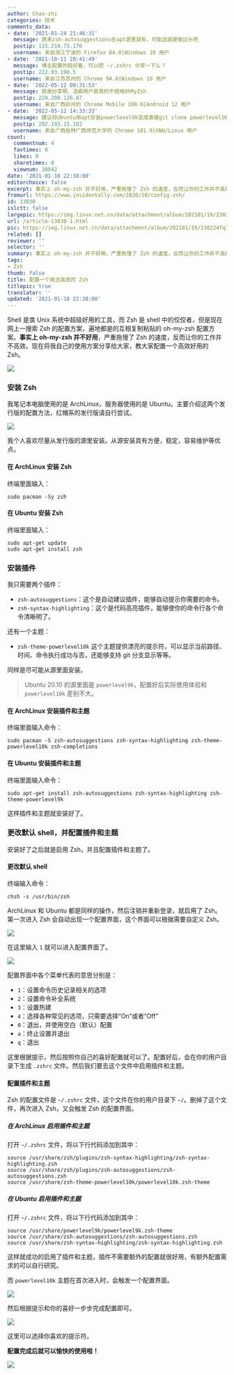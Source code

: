 ```yaml
---
author: Chao-zhi
categories: 技术
comments_data:
- date: '2021-01-24 21:46:31'
  message: 原来zsh-autosuggestions在apt源里就有，可能这就是做过头吧
  postip: 115.214.73.176
  username: 来自浙江宁波的 Firefox 84.0|Windows 10 用户
- date: '2021-10-11 20:41:49'
  message: 博主配置的挺好看，可以把 ~/.zshrc 分享一下么？
  postip: 222.93.190.5
  username: 来自江苏苏州的 Chrome 94.0|Windows 10 用户
- date: '2022-05-12 00:31:53'
  message: 感谢分享啊，洁癖用户是真的不想用OhMyZsh
  postip: 220.200.126.87
  username: 来自广西钦州的 Chrome Mobile 100.0|Android 12 用户
- date: '2022-05-12 14:33:33'
  message: 建议将Ubuntu用apt安装powerlevel9k变成直接git clone powerlevel10k的项目到/usr/share即可
  postip: 202.193.15.102
  username: 来自广西桂林广西师范大学的 Chrome 101.0|GNU/Linux 用户
count:
  commentnum: 4
  favtimes: 0
  likes: 0
  sharetimes: 0
  viewnum: 38842
date: '2021-01-18 22:38:00'
editorchoice: false
excerpt: 事实上 oh-my-zsh 并不好用，严重拖慢了 Zsh 的速度，反而让你的工作并不高效。
fromurl: https://www.insidentally.com/2020/10/config-zsh/
id: 13030
islctt: false
largepic: https://img.linux.net.cn/data/attachment/album/202101/19/230224fq7x7hu3u399r0z3.jpg
url: /article-13030-1.html
pic: https://img.linux.net.cn/data/attachment/album/202101/19/230224fq7x7hu3u399r0z3.jpg.thumb.jpg
related: []
reviewer: ''
selector: ''
summary: 事实上 oh-my-zsh 并不好用，严重拖慢了 Zsh 的速度，反而让你的工作并不高效。
tags:
- Zsh
thumb: false
title: 配置一个简洁高效的 Zsh
titlepic: true
translator: ''
updated: '2021-01-18 22:38:00'
---
```


Shell 是类 Unix 系统中超级好用的工具，而 Zsh 是 shell 中的佼佼者，但是现在网上一搜索 Zsh 的配置方案，遍地都是的互相复制粘贴的 oh-my-zsh 配置方案。**事实上 oh-my-zsh 并不好用**，严重拖慢了 Zsh 的速度，反而让你的工作并不高效。现在将我自己的使用方案分享给大家，教大家配置一个高效好用的 Zsh。


![](https://img.linux.net.cn/data/attachment/album/202101/19/230224fq7x7hu3u399r0z3.jpg)


### 安装 Zsh


我笔记本电脑使用的是 ArchLinux，服务器使用的是 Ubuntu。主要介绍这两个发行版的配置方法，红帽系的发行版请自行尝试。


![](https://img.linux.net.cn/data/attachment/album/202101/18/223906vnc5jh7aacdnaihh.png)


我个人喜欢尽量从发行版的源里安装。从源安装具有方便，稳定，容易维护等优点。


#### 在 ArchLinux 安装 Zsh


终端里面输入：



```
sudo pacman -Sy zsh

```

#### 在 Ubuntu 安装 Zsh


终端里面输入：



```
sudo apt-get update
sudo apt-get install zsh

```

### 安装插件


我只需要两个插件：


* `zsh-autosuggestions`：这个是自动建议插件，能够自动提示你需要的命令。
* `zsh-syntax-highlighting`：这个是代码高亮插件，能够使你的命令行各个命令清晰明了。


还有一个主题：


* `zsh-theme-powerlevel10k` 这个主题提供漂亮的提示符，可以显示当前路径、时间、命令执行成功与否，还能够支持 git 分支显示等等。


同样是尽可能从源里面安装。



> 
> Ubuntu 20.10 的源里面是 `powerlevel9k`，配置好后实际使用体验和 `powerlevel10k` 差别不大。
> 
> 
> 


#### 在 ArchLinux 安装插件和主题


终端里面输入命令：



```
sudo pacman -S zsh-autosuggestions zsh-syntax-highlighting zsh-theme-powerlevel10k zsh-completions

```

#### 在 Ubuntu 安装插件和主题


终端里面输入命令：



```
sudo apt-get install zsh-autosuggestions zsh-syntax-highlighting zsh-theme-powerlevel9k

```

这样插件和主题就安装好了。


### 更改默认 shell，并配置插件和主题


安装好了之后就是启用 Zsh，并且配置插件和主题了。


#### 更改默认 shell


终端输入命令：



```
chsh -s /usr/bin/zsh

```

ArchLinux 和 Ubuntu 都是同样的操作，然后注销并重新登录，就启用了 Zsh。第一次进入 Zsh 会自动出现一个配置界面，这个界面可以根据需要自定义 Zsh。


![](https://img.linux.net.cn/data/attachment/album/202101/18/223907orolqh0e4td0i040.png)


在这里输入 `1` 就可以进入配置界面了。


![](https://img.linux.net.cn/data/attachment/album/202101/18/223908l84l8f9rddlbqh9h.png)


配置界面中各个菜单代表的意思分别是：


* `1`：设置命令历史记录相关的选项
* `2`：设置命令补全系统
* `3`：设置热建
* `4`：选择各种常见的选项，只需要选择“On”或者“Off”
* `0`：退出，并使用空白（默认）配置
* `a`：终止设置并退出
* `q`：退出


这里根据提示，然后按照你自己的喜好配置就可以了。配置好后，会在你的用户目录下生成 `.zshrc` 文件。然后我们要去这个文件中启用插件和主题。


#### 配置插件和主题


Zsh 的配置文件是 `~/.zshrc` 文件，这个文件在你的用户目录下 `~/`。删掉了这个文件，再次进入 Zsh，又会触发 Zsh 的配置界面。


##### 在 ArchLinux 启用插件和主题


打开 `~/.zshrc` 文件，将以下行代码添加到其中：



```
source /usr/share/zsh/plugins/zsh-syntax-highlighting/zsh-syntax-highlighting.zsh
source /usr/share/zsh/plugins/zsh-autosuggestions/zsh-autosuggestions.zsh
source /usr/share/zsh-theme-powerlevel10k/powerlevel10k.zsh-theme

```

##### 在 Ubuntu 启用插件和主题


打开 `~/.zshrc` 文件，将以下行代码添加到其中：



```
source /usr/share/powerlevel9k/powerlevel9k.zsh-theme
source /usr/share/zsh-autosuggestions/zsh-autosuggestions.zsh
source /usr/share/zsh-syntax-highlighting/zsh-syntax-highlighting.zsh

```

这样就成功的启用了插件和主题，插件不需要额外的配置就很好用，有额外配置需求的可以自行研究。


而 `powerlevel10k` 主题在首次进入时，会触发一个配置界面。


![](https://img.linux.net.cn/data/attachment/album/202101/18/223909zwayxxx5z7a6wpwv.png)


然后根据提示和你的喜好一步步完成配置即可。


![](https://img.linux.net.cn/data/attachment/album/202101/18/223910juq6p3noc63d3nlr.png)


这里可以选择你喜欢的提示符。


**配置完成后就可以愉快的使用啦！**


![](https://img.linux.net.cn/data/attachment/album/202101/18/223913ouug962ttgghzg98.png)